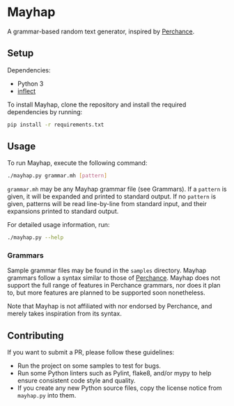 # Mayhap

A grammar-based random text generator, inspired by [Perchance](https://perchance.org).

## Setup

Dependencies:

- Python 3
- [inflect](https://github.com/jaraco/inflect)

To install Mayhap, clone the repository and install the required dependencies by running:
```sh
pip install -r requirements.txt
```

## Usage

To run Mayhap, execute the following command:

```sh
./mayhap.py grammar.mh [pattern]
```

`grammar.mh` may be any Mayhap grammar file (see Grammars).
If a `pattern` is given, it will be expanded and printed to standard output.
If no `pattern` is given, patterns will be read line-by-line from standard input, and their expansions printed to standard output.

For detailed usage information, run:

```sh
./mayhap.py --help
```

### Grammars

Sample grammar files may be found in the `samples` directory.
Mayhap grammars follow a syntax similar to those of [Perchance](https://perchance.org/tutorial).
Mayhap does not support the full range of features in Perchance grammars, nor does it plan to, but more features are planned to be supported soon nonetheless.

Note that Mayhap is not affiliated with nor endorsed by Perchance, and merely takes inspiration from its syntax.

## Contributing

If you want to submit a PR, please follow these guidelines:

- Run the project on some samples to test for bugs.
- Run some Python linters such as Pylint, flake8, and/or mypy to help ensure consistent code style and quality.
- If you create any new Python source files, copy the license notice from `mayhap.py` into them.

